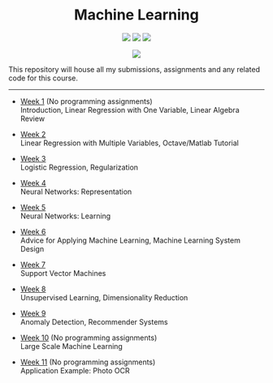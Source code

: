 <h1 align=center>Machine Learning</h1>

<p align=center>
	<a href="https://online.stanford.edu/"><img src="https://img.shields.io/badge/Offered%20By-Stanford University-red?style=for-the-badge"></a>
	<a href="https://www.coursera.org/instructor/andrewng"><img src="https://img.shields.io/badge/Instructor-Andrew%20Ng-red?style=for-the-badge"></a>
	<a href="http://www.ml-class.org/"><img src="https://img.shields.io/badge/Platform-Coursera-red?style=for-the-badge&logo=coursera&logoColor=white"></a>
</p>

<p align=center>
  <a href=""><img src="https://img.shields.io/badge/Software-MATLAB (R2020a)-red?style=for-the-badge"></a>
</p>

This repository will house all my submissions, assignments and any related code for this course.

---

- [Week 1]() (No programming assignments)   
  Introduction, Linear Regression with One Variable, Linear Algebra Review  
  
- [Week 2](Exercises/ex1)   
  Linear Regression with Multiple Variables, Octave/Matlab Tutorial  
  
- [Week 3](Exercises/ex2)   
  Logistic Regression, Regularization  
  
- [Week 4](Exercises/ex3)   
  Neural Networks: Representation  
  
- [Week 5](Exercises/ex4)   
  Neural Networks: Learning  
  
- [Week 6](Exercises/ex5)   
  Advice for Applying Machine Learning, Machine Learning System Design  
  
- [Week 7](Exercises/ex6)   
  Support Vector Machines  
  
- [Week 8](Exercises/ex7)   
  Unsupervised Learning, Dimensionality Reduction  
  
- [Week 9](Exercises/ex8)   
  Anomaly Detection, Recommender Systems  
  
- [Week 10]() (No programming assignments)   
  Large Scale Machine Learning  
  
- [Week 11]() (No programming assignments)   
  Application Example: Photo OCR

